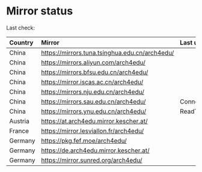 <script src="./time.js"></script>
# Mirror status
Last check: <script type="text/javascript">localize(1688995738.644373);</script>

|Country|Mirror|Last update|
|:------|:-----|:----------|
|China|https://mirrors.tuna.tsinghua.edu.cn/arch4edu/|<script type="text/javascript">localize(1688970951);</script>|
|China|https://mirrors.aliyun.com/arch4edu/|<script type="text/javascript">localize(1688884445);</script>|
|China|https://mirrors.bfsu.edu.cn/arch4edu/|<script type="text/javascript">localize(1688927515);</script>|
|China|https://mirror.iscas.ac.cn/arch4edu/|<script type="text/javascript">localize(1688970951);</script>|
|China|https://mirrors.nju.edu.cn/arch4edu/|<script type="text/javascript">localize(1688884445);</script>|
|China|https://mirrors.sau.edu.cn/arch4edu/|ConnectionError|
|China|https://mirrors.ynu.edu.cn/arch4edu/|ReadTimeout|
|Austria|https://at.arch4edu.mirror.kescher.at/|<script type="text/javascript">localize(1688970951);</script>|
|France|https://mirror.lesviallon.fr/arch4edu/|<script type="text/javascript">localize(1688970951);</script>|
|Germany|https://pkg.fef.moe/arch4edu/|<script type="text/javascript">localize(1688970951);</script>|
|Germany|https://de.arch4edu.mirror.kescher.at/|<script type="text/javascript">localize(1688970951);</script>|
|Germany|https://mirror.sunred.org/arch4edu/|<script type="text/javascript">localize(1688970951);</script>|

<script src="./tablefilter/tablefilter.js"></script>
<script src="./table.js"></script>